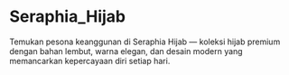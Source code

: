 # Seraphia_Hijab
Temukan pesona keanggunan di Seraphia Hijab — koleksi hijab premium dengan bahan lembut, warna elegan, dan desain modern yang memancarkan kepercayaan diri setiap hari.
